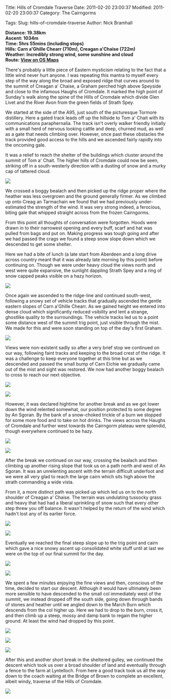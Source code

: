 Title: Hills of Cromdale Traverse
Date: 2011-02-20 23:00:37
Modified: 2011-02-20 23:00:37
Category: The Cairngorms

Tags: 
Slug: hills-of-cromdale-traverse
Author: Nick Bramhall

**Distance: 19.38km  
Ascent: 1034m  
Time: 5hrs 55mins (including stops)  
Hills: Carn a'Ghille Chearr (710m), Creagan a'Chaise (722m)  
Weather: Incredibly strong wind, some sunshine and cloud  
Route: [View on OS Maps](https://www.invertedworld.co.uk/trip/341)**



There's probably a little piece of Eastern mysticism relating to the fact that a little wind never hurt anyone. I was repeating this mantra to myself every step of the way along the broad and exposed ridge that curves around to the summit of Creagan a' Chaise, a Graham perched high above Speyside and close to the infamous Haughs of Cromdale. It marked the high point of Sunday's walk along the spine of the Hills of Cromdale which divide Glen Livet and the River Avon from the green fields of Strath Spey.

<!--more-->

We started at the side of the A95, just south of the picturesque Tormore distillery. Here a gated track leads off up the hillside to Tom a' Chait with its communications paraphernalia. The track isn't overly walker friendly initially with a small herd of nervous looking cattle and deep, churned mud, as well as a gate that needs climbing over. However, once past these obstacles the track provided good access to the hills and we ascended fairly rapidly into the oncoming gale.



It was a relief to reach the shelter of the buildings which cluster around the summit of Tom a' Chait. The higher hills of Cromdale could now be seen, striking off in a south-westerly direction with a dusting of snow and a murky cap of tattered cloud.



[![](http://farm6.static.flickr.com/5220/5464509212_1efb5c3cda_b.jpg)](http://www.flickr.com/photos/53725815@N00/5464509212)



We crossed a boggy bealach and then picked up the ridge proper where the heather was less overgrown and the ground generally firmer. As we climbed up onto Creag an Tarmachain we found that we had previously under-estimated the strength of the wind. It was very strong indeed, a ferocious, biting gale that whipped straight across from the frozen Cairngorms. 



From this point all thoughts of conversation were forgotten. Hoods were drawn in to their narrowest opening and every buff, scarf and hat was pulled from bags and put on. Making progress was tough going and after we had passed the crags we found a steep snow slope down which we descended to get some shelter.



Here we had a bite of lunch (a late start from Aberdeen and a long drive across country meant that it was already late morning by this point) before continuing on. Though we were under heavy cloud the views north and west were quite expansive, the sunlight dappling Strath Spey and a ring of snow capped peaks visible on a hazy horizon.



[![](http://farm6.static.flickr.com/5173/5463908731_04b69c6e27_b.jpg)](http://www.flickr.com/photos/53725815@N00/5463908731)



Once again we ascended to the ridge-line and continued south-west, following a snowy set of vehicle tracks that gradually ascended the gentle eastern slopes of Carn a'Ghille Chearr. As we gained height we entered into dense cloud which significantly reduced vsibility and lent a strange, ghostlike quality to the surroundings. The vehicle tracks led us to a point some distance west of the summit trig point, just visible through the mist. We made for this and were soon standing on top of the day's first Graham.



[![](http://farm6.static.flickr.com/5259/5463910845_d9e2d12db6_b.jpg)](http://www.flickr.com/photos/53725815@N00/5463910845)



Views were non-existent sadly so after a very brief stop we continued on our way, following faint tracks and keeping to the broad crest of the ridge. It was a challenge to keep everyone together at this time but as we descended and passed the small bump of Carn Eichie we gradually came out of the mist and sight was restored. We now had another boggy bealach to cross to reach our next objective. 



[![](http://farm6.static.flickr.com/5178/5464512936_c3ea17a03c_b.jpg)](http://www.flickr.com/photos/53725815@N00/5464512936)



[![](http://farm6.static.flickr.com/5137/5463914483_096e8ca79c_b.jpg)](http://www.flickr.com/photos/53725815@N00/5463914483)



However, it was declared hightime for another break and as we got lower down the wind relented somewhat, our position protected to some degree by An Sgoran. By the bank of a snow-choked trickle of a burn we stopped for some more food and to take on hot drinks. The views across the Haughs of Cromdale and further west towards the Cairngorm plateau were splendid, though everywhere continued to be hazy.



[![](http://farm6.static.flickr.com/5293/5465678941_d9d27dd4f8_b.jpg)](http://www.flickr.com/photos/53725815@N00/5465678941)



[![](http://farm6.static.flickr.com/5058/5466275302_ffb43b67dd_b.jpg)](http://www.flickr.com/photos/53725815@N00/5466275302)



After the break we continued on our way, crossing the bealach and then climbing up another rising slope that took us on a path north and west of An Sgoran. It was an unrelenting ascent with the terrain difficult underfoot and we were all very glad to reach the large cairn which sits high above the strath commanding a wide vista.



From it, a more distinct path was picked up which led us on to the north shoulder of Creagan a' Chaise. The terrain was undulating tussocky grass and heavy that had had a liberal sprinkling of snow such that every other step threw you off balance. It wasn't helped by the return of the wind which hadn't lost any of its earlier force.



[![](http://farm6.static.flickr.com/5059/5462945414_4ebcfb7f84_b.jpg)](http://www.flickr.com/photos/53725815@N00/5462945414)



[![](http://farm6.static.flickr.com/5016/5465683883_257c00f9f3_b.jpg)](http://www.flickr.com/photos/53725815@N00/5465683883)



Eventually we reached the final steep slope up to the trig point and cairn which gave a nice snowy ascent up consolidated white stuff until at last we were on the top of our final summit for the day.



[![](http://farm6.static.flickr.com/5133/5466294244_44246e251e_b.jpg)](http://www.flickr.com/photos/53725815@N00/5466294244)



[![](http://farm6.static.flickr.com/5173/5466291556_496b166639_b.jpg)](http://www.flickr.com/photos/53725815@N00/5466291556)



We spent a few minutes enjoying the fine views and then, conscious of the time, decided to start our descent. Although it would have ultimately been more sensible to have descended to the small col immediately west of the summit, we instead dropped off the south side, going down through bands of stones and heather until we angled down to the March Burn which descends from the col higher up. Here we had to drop to the burn, cross it, and then climb up a steep, mossy and damp bank to regain the higher ground. At least the wind had dropped by this point.



[![](http://farm6.static.flickr.com/5293/5465688831_c5ce33f1f8_b.jpg)](http://www.flickr.com/photos/53725815@N00/5465688831)



[![](http://farm6.static.flickr.com/5018/5466289048_400c9fc447_b.jpg)](http://www.flickr.com/photos/53725815@N00/5466289048)



[![](http://farm6.static.flickr.com/5138/5466295976_795e723417_b.jpg)](http://www.flickr.com/photos/53725815@N00/5466295976)



After this and another short break in the sheltered gulley, we continued the descent which took us over a broad shoulder of land and eventually through a fence to the farm at Lyntelloch. From here a good track took us all the way down to the coach waiting at the Bridge of Brown to complete an excellent, albeit windy, traverse of the Hills of Cromdale.

 

[![](http://farm6.static.flickr.com/5214/5466297590_c419b82b16_b.jpg)](http://www.flickr.com/photos/53725815@N00/5466297590)
